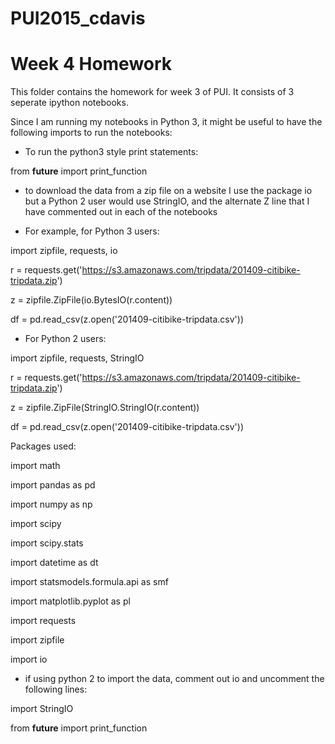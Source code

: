 # PUI2015_cdavis
# Week 4 Homework


This folder contains the homework for week 3 of PUI.  It consists of 3 seperate ipython notebooks.

Since I am running my notebooks in Python 3, it might be useful to have the following imports to run the notebooks:

- To run the python3 style print statements:

from __future__ import print_function

- to download the data from a zip file on a website I use the package io but a Python 2 user would use StringIO, and the alternate Z line that I have commented out in each of the notebooks


* For example, for Python 3 users:

import zipfile, requests, io

r = requests.get('https://s3.amazonaws.com/tripdata/201409-citibike-tripdata.zip')

z = zipfile.ZipFile(io.BytesIO(r.content))

df = pd.read_csv(z.open('201409-citibike-tripdata.csv'))

* For Python 2 users:

import zipfile, requests, StringIO

r = requests.get('https://s3.amazonaws.com/tripdata/201409-citibike-tripdata.zip')

z = zipfile.ZipFile(StringIO.StringIO(r.content))

df = pd.read_csv(z.open('201409-citibike-tripdata.csv'))

Packages used:


import math

import pandas as pd

import numpy as np

import scipy

import scipy.stats

import datetime as dt

import statsmodels.formula.api as smf

import matplotlib.pyplot as pl

import requests

import zipfile

import io

- if using python 2 to import the data, comment out io and uncomment the following lines:

import StringIO

from __future__ import print_function
